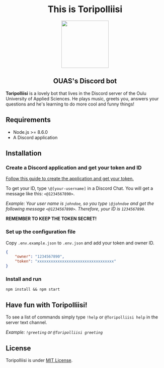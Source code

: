 <div>
  <h1 align="center">This is <b>Toripolliisi</b></h1>
  <p align="center">
    <img align="center" width="150" src="https://upload.wikimedia.org/wikipedia/commons/3/38/Robot-clip-art-book-covers-feJCV3-clipart.png">
  </p>
  <h2 align="center">OUAS's Discord bot</h2>
</div>

**Toripolliisi** is a lovely bot that lives in the Discord server of the Oulu University of Applied Sciences. He plays music, greets you, answers your questions and he's learning to do more cool and funny things!

## Requirements

* Node.js >= 8.6.0
* A Discord application

## Installation

### Create a Discord application and get your token and ID

[Follow this guide to create the application and get your token.](https://github.com/reactiflux/discord-irc/wiki/Creating-a-discord-bot-&-getting-a-token)

To get your ID, type `\@[your-username]` in a Discord Chat. You will get a message like this: `<@1234567890>`.

*Example: Your user name is `johndoe`, so you type `\@johndoe` and get the following message `<@1234567890>`. Therefore, your ID is `1234567890`.*

**REMEMBER TO KEEP THE TOKEN SECRET!**

### Set up the configuration file

Copy `.env.example.json` to `.env.json` and add your token and owner ID.

```json
{
    "owner": "1234567890",
    "token": "xxxxxxxxxxxxxxxxxxxxxxxxxxxxxxxxxx"
}
```

### Install and run

`npm install && npm start`

## Have fun with Toripolliisi!

To see a list of commands simply type `!help` or `@Toripolliisi help` in the server text channel.

*Example: `!greeting` or `@Toripolliisi greeting`*

## License

Toripolliisi is under [MIT License](/LICENSE).
